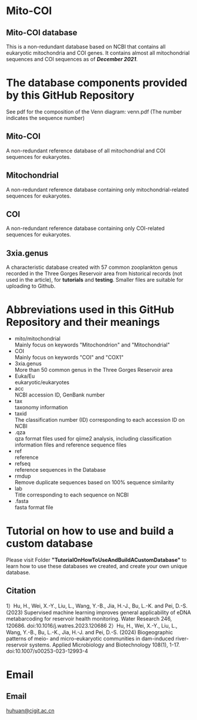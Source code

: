 # **Mito-COI**
##  **Mito-COI database**

This is a non-redundant database based on NCBI that contains all eukaryotic mitochondria and COI genes. It contains almost all mitochondrial sequences and COI sequences as of _**December 2021**_.

# The database components provided by this GitHub Repository
  See pdf for the composition of the Venn diagram: venn.pdf (The number indicates the sequence number)
## Mito-COI  
  A non-redundant reference database of all mitochondrial and COI sequences for eukaryotes.
## Mitochondrial  
  A non-redundant reference database containing only mitochondrial-related sequences for eukaryotes.
## COI  
  A non-redundant reference database containing only COI-related sequences for eukaryotes.
## 3xia.genus  
  A characteristic database created with 57 common zooplankton genus recorded in the Three Gorges Reservoir area from historical records (not used in the article), for **tutorials** and **testing**.
  Smaller files are suitable for uploading to Github.

# Abbreviations used in this GitHub Repository and their meanings
* mito/mitochondrial  
  Mainly focus on keywords "Mitochondrion" and "Mitochondrial"
* COI  
  Mainly focus on keywords "COI" and "COX1"
* 3xia.genus  
  More than 50 common genus in the Three Gorges Reservoir area
* Euka/Eu  
  eukaryotic/eukaryotes
* acc  
  NCBI accession ID, GenBank number
* tax  
 taxonomy information
* taxid  
  The classification number (ID) corresponding to each accession ID on NCBI
* .qza  
  qza format  files used for qiime2 analysis, including classification information files and reference sequence files
* ref  
  reference
* refseq  
 reference sequences in the Database
* rmdup  
  Remove duplicate sequences based on 100% sequence similarity
* lab  
  Title corresponding to each sequence on NCBI
* .fasta  
  fasta format file

# Tutorial on how to use and build a custom database
Please visit Folder **"TutorialOnHowToUseAndBuildACustomDatabase"** to learn how to use these databases we created, and create your own unique database.

 ## Citation
1）Hu, H., Wei, X.-Y., Liu, L., Wang, Y.-B., Jia, H.-J., Bu, L.-K. and Pei, D.-S. (2023) Supervised machine learning improves general applicability of eDNA metabarcoding for reservoir health monitoring. Water Research 246, 120686.
doi:10.1016/j.watres.2023.120686
2）Hu, H., Wei, X.-Y., Liu, L., Wang, Y.-B., Bu, L.-K., Jia, H.-J. and Pei, D.-S. (2024) Biogeographic patterns of meio- and micro-eukaryotic communities in dam-induced river-reservoir systems. Applied Microbiology and Biotechnology 108(1), 1-17.
doi:10.1007/s00253-023-12993-4
# Email
## Email
huhuan@cigit.ac.cn


